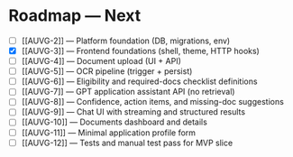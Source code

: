 # Roadmap — Next

- [ ] [[AUVG-2]] — Platform foundation (DB, migrations, env)
- [x] [[AUVG-3]] — Frontend foundations (shell, theme, HTTP hooks)
- [ ] [[AUVG-4]] — Document upload (UI + API)
- [ ] [[AUVG-5]] — OCR pipeline (trigger + persist)
- [ ] [[AUVG-6]] — Eligibility and required-docs checklist definitions
- [ ] [[AUVG-7]] — GPT application assistant API (no retrieval)
- [ ] [[AUVG-8]] — Confidence, action items, and missing-doc suggestions
- [ ] [[AUVG-9]] — Chat UI with streaming and structured results
- [ ] [[AUVG-10]] — Documents dashboard and details
- [ ] [[AUVG-11]] — Minimal application profile form
- [ ] [[AUVG-12]] — Tests and manual test pass for MVP slice
